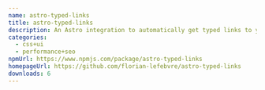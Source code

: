 ```yaml
---
name: astro-typed-links
title: astro-typed-links
description: An Astro integration to automatically get typed links to your pages.
categories:
  - css+ui
  - performance+seo
npmUrl: https://www.npmjs.com/package/astro-typed-links
homepageUrl: https://github.com/florian-lefebvre/astro-typed-links
downloads: 6
---
```

